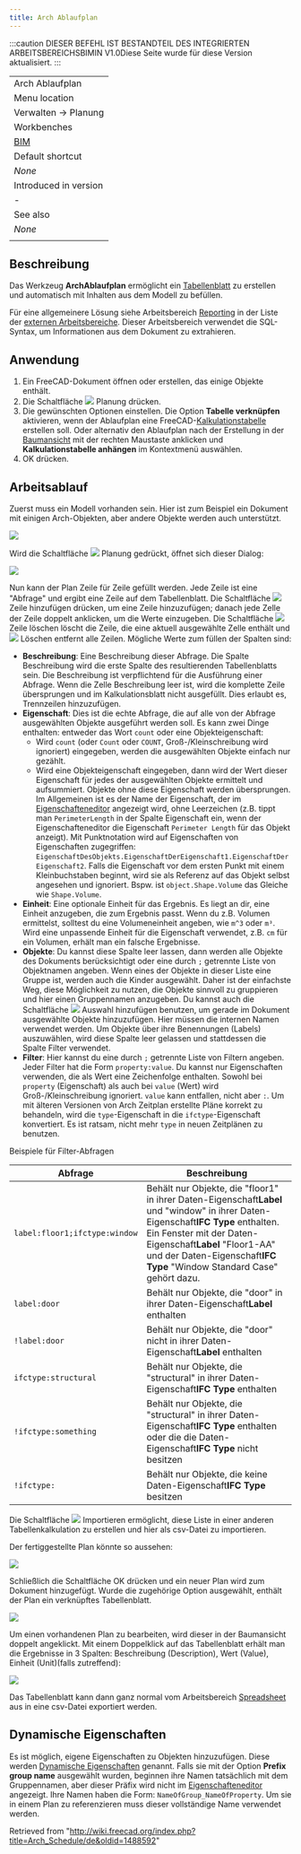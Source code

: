 ```yaml
---
title: Arch Ablaufplan
---
```

:::caution
DIESER BEFEHL IST BESTANDTEIL DES INTEGRIERTEN ARBEITSBEREICHSBIMIN V1.0Diese Seite wurde für diese Version aktualisiert.
:::

|  |
| --- |
| Arch Ablaufplan |
| Menu location |
| Verwalten → Planung |
| Workbenches |
| [BIM](/BIM_Workbench/de "BIM Workbench/de") |
| Default shortcut |
| *None* |
| Introduced in version |
| - |
| See also |
| *None* |
|  |

## Beschreibung

Das Werkzeug **ArchAblaufplan** ermöglicht ein [Tabellenblatt](/Spreadsheet_Workbench/de "Spreadsheet Workbench/de") zu erstellen und automatisch mit Inhalten aus dem Modell zu befüllen.

Für eine allgemeinere Lösung siehe Arbeitsbereich [Reporting](https://github.com/furti/FreeCAD-Reporting/tree/master) in der Liste der [externen Arbeitsbereiche](/External_workbenches/de "External workbenches/de"). Dieser Arbeitsbereich verwendet die SQL-Syntax, um Informationen aus dem Dokument zu extrahieren.

## Anwendung

1. Ein FreeCAD-Dokument öffnen oder erstellen, das einige Objekte enthält.
2. Die Schaltfläche ![](/images/Arch_Schedule.svg) Planung drücken.
3. Die gewünschten Optionen einstellen. Die Option **Tabelle verknüpfen** aktivieren, wenn der Ablaufplan eine FreeCAD-[Kalkulationstabelle](/Spreadsheet_Workbench/de "Spreadsheet Workbench/de") erstellen soll. Oder alternativ den Ablaufplan nach der Erstellung in der [Baumansicht](/Tree_view/de "Tree view/de") mit der rechten Maustaste anklicken und **Kalkulationstabelle anhängen** im Kontextmenü auswählen.
4. OK drücken.

## Arbeitsablauf

Zuerst muss ein Modell vorhanden sein. Hier ist zum Beispiel ein Dokument mit einigen Arch-Objekten, aber andere Objekte werden auch unterstützt.

![](/images/Arch_schedule_example01.jpg)

Wird die Schaltfläche ![](/images/Arch_Schedule.svg) Planung gedrückt, öffnet sich dieser Dialog:

![](/images/ArchSchedule.png)

Nun kann der Plan Zeile für Zeile gefüllt werden. Jede Zeile ist eine "Abfrage" und ergibt eine Zeile auf dem Tabellenblatt. Die Schaltfläche ![](/images/List-add.svg) Zeile hinzufügen drücken, um eine Zeile hinzuzufügen; danach jede Zelle der Zeile doppelt anklicken, um die Werte einzugeben. Die Schaltfläche ![](/images/List-remove.svg) Zeile löschen löscht die Zeile, die eine aktuell ausgewählte Zelle enthält und ![](/images/Delete.svg) Löschen entfernt alle Zeilen. Mögliche Werte zum füllen der Spalten sind:

* **Beschreibung**: Eine Beschreibung dieser Abfrage. Die Spalte Beschreibung wird die erste Spalte des resultierenden Tabellenblatts sein. Die Beschreibung ist verpflichtend für die Ausführung einer Abfrage. Wenn die Zelle Beschreibung leer ist, wird die komplette Zeile übersprungen und im Kalkulationsblatt nicht ausgefüllt. Dies erlaubt es, Trennzeilen hinzuzufügen.
* **Eigenschaft**: Dies ist die echte Abfrage, die auf alle von der Abfrage ausgewählten Objekte ausgeführt werden soll. Es kann zwei Dinge enthalten: entweder das Wort `count` oder eine Objekteigenschaft:
  + Wird `count` (oder `Count` oder `COUNT`, Groß-/Kleinschreibung wird ignoriert) eingegeben, werden die ausgewählten Objekte einfach nur gezählt.
  + Wird eine Objekteigenschaft eingegeben, dann wird der Wert dieser Eigenschaft für jedes der ausgewählten Objekte ermittelt und aufsummiert. Objekte ohne diese Eigenschaft werden übersprungen. Im Allgemeinen ist es der Name der Eigenschaft, der im [Eigenschafteneditor](/Property_editor/de "Property editor/de") angezeigt wird, ohne Leerzeichen (z.B. tippt man `PerimeterLength` in der Spalte Eigenschaft ein, wenn der Eigenschafteneditor die Eigenschaft `Perimeter Length` für das Objekt anzeigt). Mit Punktnotation wird auf Eigenschaften von Eigenschaften zugegriffen: `EigenschaftDesObjekts.EigenschaftDerEigenschaft1.EigenschaftDerEigenschaft2`. Falls die Eigenschaft vor dem ersten Punkt mit einem Kleinbuchstaben beginnt, wird sie als Referenz auf das Objekt selbst angesehen und ignoriert. Bspw. ist `object.Shape.Volume` das Gleiche wie `Shape.Volume`.
* **Einheit**: Eine optionale Einheit für das Ergebnis. Es liegt an dir, eine Einheit anzugeben, die zum Ergebnis passt. Wenn du z.B. Volumen ermittelst, solltest du eine Volumeneinheit angeben, wie `m^3` oder `m³`. Wird eine unpassende Einheit für die Eigenschaft verwendet, z.B. `cm` für ein Volumen, erhält man ein falsche Ergebnisse.
* **Objekte**: Du kannst diese Spalte leer lassen, dann werden alle Objekte des Dokuments berücksichtigt oder eine durch `;` getrennte Liste von Objektnamen angeben. Wenn eines der Objekte in dieser Liste eine Gruppe ist, werden auch die Kinder ausgewählt. Daher ist der einfachste Weg, diese Möglichkeit zu nutzen, die Objekte sinnvoll zu gruppieren und hier einen Gruppennamen anzugeben. Du kannst auch die Schaltfläche ![](/images/Edit-select-all.svg) Auswahl hinzufügen benutzen, um gerade im Dokument ausgewählte Objekte hinzuzufügen. Hier müssen die internen Namen verwendet werden. Um Objekte über ihre Benennungen (Labels) auszuwählen, wird diese Spalte leer gelassen und stattdessen die Spalte Filter verwendet.
* **Filter**: Hier kannst du eine durch `;` getrennte Liste von Filtern angeben. Jeder Filter hat die Form `property:value`. Du kannst nur Eigenschaften verwenden, die als Wert eine Zeichenfolge enthalten. Sowohl bei `property` (Eigenschaft) als auch bei `value` (Wert) wird Groß-/Kleinschreibung ignoriert. `value` kann entfallen, nicht aber `:`. Um mit älteren Versionen von Arch Zeitplan erstellte Pläne korrekt zu behandeln, wird die `type`-Eigenschaft in die `ifctype`-Eigenschaft konvertiert. Es ist ratsam, nicht mehr `type` in neuen Zeitplänen zu benutzen.

Beispiele für Filter-Abfragen

| Abfrage | Beschreibung |
| --- | --- |
| `label:floor1;ifctype:window` | Behält nur Objekte, die "floor1" in ihrer Daten-Eigenschaft**Label** und "window" in ihrer Daten-Eigenschaft**IFC Type** enthalten. Ein Fenster mit der Daten-Eigenschaft**Label** "Floor1-AA" und der Daten-Eigenschaft**IFC Type** "Window Standard Case" gehört dazu. |
| `label:door` | Behält nur Objekte, die "door" in ihrer Daten-Eigenschaft**Label** enthalten |
| `!label:door` | Behält nur Objekte, die "door" nicht in ihrer Daten-Eigenschaft**Label** enthalten |
| `ifctype:structural` | Behält nur Objekte, die "structural" in ihrer Daten-Eigenschaft**IFC Type** enthalten |
| `!ifctype:something` | Behält nur Objekte, die "structural" in ihrer Daten-Eigenschaft**IFC Type** enthalten oder die die Daten-Eigenschaft**IFC Type** nicht besitzen |
| `!ifctype:` | Behält nur Objekte, die keine Daten-Eigenschaft**IFC Type** besitzen |

Die Schaltfläche ![](/images/Document-open.svg) Importieren ermöglicht, diese Liste in einer anderen Tabellenkalkulation zu erstellen und hier als csv-Datei zu importieren.

Der fertiggestellte Plan könnte so aussehen:

![](/images/ArchScheduleExample.png)

Schließlich die Schaltfläche OK drücken und ein neuer Plan wird zum Dokument hinzugefügt. Wurde die zugehörige Option ausgewählt, enthält der Plan ein verknüpftes Tabellenblatt.

![](/images/Arch_schedule_example04.jpg)

Um einen vorhandenen Plan zu bearbeiten, wird dieser in der Baumansicht doppelt angeklickt. Mit einem Doppelklick auf das Tabellenblatt erhält man die Ergebnisse in 3 Spalten: Beschreibung (Description), Wert (Value), Einheit (Unit)(falls zutreffend):

![](/images/Arch_schedule_example05.jpg)

Das Tabellenblatt kann dann ganz normal vom Arbeitsbereich [Spreadsheet](/Spreadsheet_Workbench/de "Spreadsheet Workbench/de") aus in eine csv-Datei exportiert werden.

## Dynamische Eigenschaften

Es ist möglich, eigene Eigenschaften zu Objekten hinzuzufügen. Diese werden [Dynamische Eigenschaften](/Property_editor/de#Maßnahmen "Property editor/de") genannt. Falls sie mit der Option **Prefix group name** ausgewählt wurden, beginnen ihre Namen tatsächlich mit dem Gruppennamen, aber dieser Präfix wird nicht im [Eigenschafteneditor](/Property_editor/de "Property editor/de") angezeigt. Ihre Namen haben die Form: `NameOfGroup_NameOfProperty`. Um sie in einem Plan zu referenzieren muss dieser vollständige Name verwendet werden.

Retrieved from "<http://wiki.freecad.org/index.php?title=Arch_Schedule/de&oldid=1488592>"